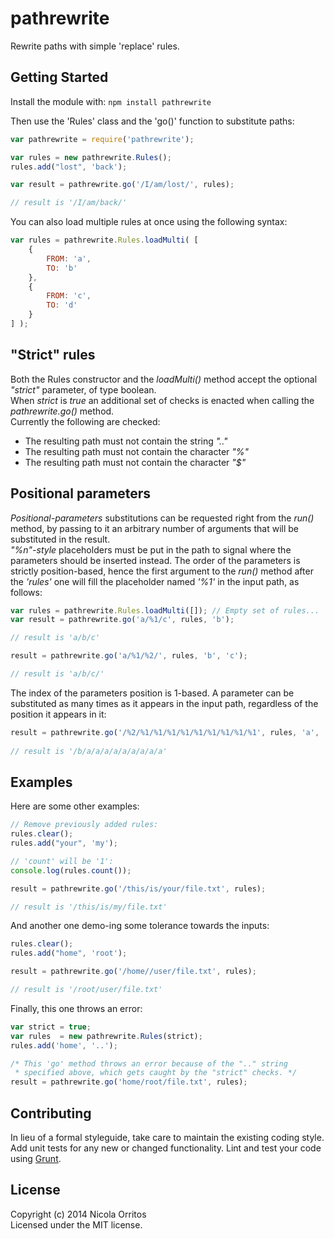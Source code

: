 # pathrewrite

Rewrite paths with simple 'replace' rules.


## Getting Started

Install the module with: `npm install pathrewrite`

Then use the 'Rules' class and the 'go()' function to substitute paths:
```js
var pathrewrite = require('pathrewrite');

var rules = new pathrewrite.Rules();
rules.add("lost", 'back');

var result = pathrewrite.go('/I/am/lost/', rules);

// result is '/I/am/back/'
```

You can also load multiple rules at once using the following syntax:
```js
var rules = pathrewrite.Rules.loadMulti( [
    {
        FROM: 'a',
        TO: 'b'
    },
    {
        FROM: 'c',
        TO: 'd'
    }
] );
```


## "Strict" rules

Both the Rules constructor and the _loadMulti()_ method accept the optional _"strict"_ parameter, of type boolean.  
When _strict_ is _true_ an additional set of checks is enacted when calling the _pathrewrite.go()_ method.  
Currently the following are checked:
* The resulting path must not contain the string _".."_
* The resulting path must not contain the character _"%"_
* The resulting path must not contain the character _"$"_


## Positional parameters

_Positional-parameters_ substitutions can be requested right from the _run()_ method,
by passing to it an arbitrary number of arguments that will be substituted in the result.  
_"%n"-style_ placeholders must be put in the path to signal where the parameters should be inserted instead.
The order of the parameters is strictly position-based, hence the first argument to the _run()_ method after the _'rules'_ one
will fill the placeholder named _'%1'_ in the input path, as follows:
```js
var rules = pathrewrite.Rules.loadMulti([]); // Empty set of rules...
var result = pathrewrite.go('a/%1/c', rules, 'b');

// result is 'a/b/c'

result = pathrewrite.go('a/%1/%2/', rules, 'b', 'c');

// result is 'a/b/c/'
```

The index of the parameters position is 1-based. A parameter can be substituted as many times as it appears in the input path, regardless of the position it appears in it:
```js
result = pathrewrite.go('/%2/%1/%1/%1/%1/%1/%1/%1/%1/%1', rules, 'a', 'b');
        
// result is '/b/a/a/a/a/a/a/a/a/a'
```


## Examples

Here are some other examples:
```js
// Remove previously added rules:
rules.clear();
rules.add("your", 'my');

// 'count' will be '1':
console.log(rules.count());

result = pathrewrite.go('/this/is/your/file.txt', rules);

// result is '/this/is/my/file.txt'
```

And another one demo-ing some tolerance towards the inputs:
```js
rules.clear();
rules.add("home", 'root');

result = pathrewrite.go('/home//user/file.txt', rules);

// result is '/root/user/file.txt'
```

Finally, this one throws an error:
```js
var strict = true;
var rules  = new pathrewrite.Rules(strict);
rules.add('home', '..');

/* This 'go' method throws an error because of the ".." string
 * specified above, which gets caught by the "strict" checks. */
result = pathrewrite.go('home/root/file.txt', rules);
```


## Contributing

In lieu of a formal styleguide, take care to maintain the existing coding style. Add unit tests for any new or changed functionality. Lint and test your code using [Grunt](http://gruntjs.com).


## License

Copyright (c) 2014 Nicola Orritos  
Licensed under the MIT license.
